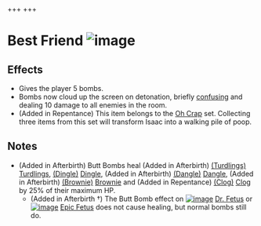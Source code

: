 +++
+++

 # Best Friend ![image](/image/Best_Friend.png) 


Effects
---------


* Gives the player 5 bombs.
* Bombs now cloud up the screen on detonation, briefly [confusing](/wiki/Confusion "Confusion") and dealing 10 damage to all enemies in the room.
* (Added in Repentance) This item belongs to the [Oh Crap](/wiki/Oh_Crap "Oh Crap") set. Collecting three items from this set will transform Isaac into a walking pile of poop.


Notes
-------


* (Added in Afterbirth) Butt Bombs heal (Added in Afterbirth) [(Turdlings)](/wiki/Turdlings "Turdlings") [Turdlings](/wiki/Turdlings "Turdlings"), [(Dingle)](/wiki/Dingle "Dingle") [Dingle](/wiki/Dingle "Dingle"), (Added in Afterbirth) [(Dangle)](/wiki/Dangle "Dangle") [Dangle](/wiki/Dangle "Dangle"), (Added in Afterbirth) [(Brownie)](/wiki/Brownie "Brownie") [Brownie](/wiki/Brownie "Brownie") and (Added in Repentance) [(Clog)](/wiki/Clog "Clog") [Clog](/wiki/Clog "Clog") by 25% of their maximum HP.
	+ (Added in Afterbirth †) The Butt Bomb effect on [![image](/image/Dr._Fetus.png)](/wiki/Dr._Fetus "Dr. Fetus") [Dr. Fetus](/wiki/Dr._Fetus "Dr. Fetus") or [![image](/image/Epic_Fetus.png)](/wiki/Epic_Fetus "Epic Fetus") [Epic Fetus](/wiki/Epic_Fetus "Epic Fetus") does not cause healing, but normal bombs still do.


